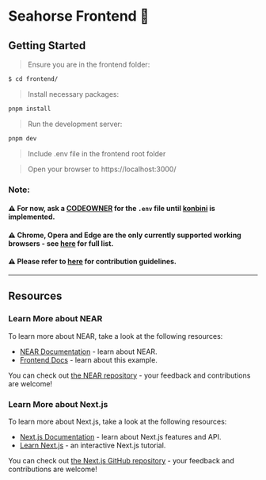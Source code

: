 # Seahorse Frontend 🌊

## Getting Started

> Ensure you are in the frontend folder:
```bash
$ cd frontend/
```

> Install necessary packages:
```bash
pnpm install
```

> Run the development server:
```bash
pnpm dev
```

> Include .env file in the frontend root folder

> Open your browser to https://localhost:3000/
### Note:

#### ⚠️ For now, ask a [CODEOWNER](https://github.com/KonferCA/Seahorse/blob/main/.github/CODEOWNERS) for the `.env` file until [konbini](https://github.com/juancwu/konbini) is implemented.

#### ⚠️ Chrome, Opera and Edge are the only currently supported working browsers - see [here](https://developer.mozilla.org/en-US/docs/Web/API/WebGPU_API#browser_compatibility) for full list.

#### ⚠️ Please refer to [here](https://github.com/KonferCA/Seahorse/blob/main/README.md) for contribution guidelines.

<hr/>

## Resources

### Learn More about NEAR

To learn more about NEAR, take a look at the following resources:

- [NEAR Documentation](https://docs.near.org) - learn about NEAR.
- [Frontend Docs](https://docs.near.org/build/web3-apps/quickstart) - learn about this example.

You can check out [the NEAR repository](https://github.com/near) - your feedback and contributions are welcome!

### Learn More about Next.js

To learn more about Next.js, take a look at the following resources:

- [Next.js Documentation](https://nextjs.org/docs) - learn about Next.js features and API.
- [Learn Next.js](https://nextjs.org/learn) - an interactive Next.js tutorial.

You can check out [the Next.js GitHub repository](https://github.com/vercel/next.js/) - your feedback and contributions are welcome!


